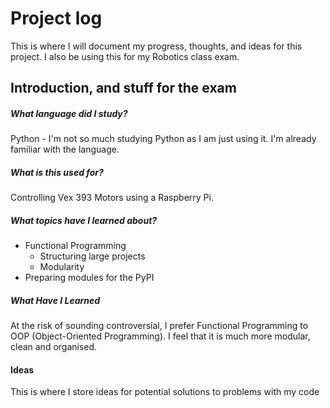 # Project log
This is where I will document my progress, thoughts, and ideas for this project. I also be using
this for my Robotics class exam.

## Introduction, and stuff for the exam

##### What language did I study?
Python - I'm not so much studying Python as I am just using it. I'm already familiar with the 
language.

##### What is this used for?
Controlling Vex 393 Motors using a Raspberry Pi. 

##### What topics have I learned about?
- Functional Programming
	- Structuring large projects
	- Modularity
- Preparing modules for the PyPI

##### What Have I Learned
At the risk of sounding controversial, I prefer Functional Programming to OOP (Object-Oriented 
Programming). I feel that it is much more modular, clean and organised. 

#### Ideas
This is where I store ideas for potential solutions to problems with my code
